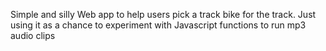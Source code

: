 Simple and silly Web app to help users pick a track bike for the track. Just using it as a chance to experiment with Javascript functions to run mp3 audio clips
